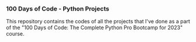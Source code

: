 ### 100 Days of Code - Python Projects

This repository contains the codes of all the projects that I've done as a part of the "100 Days of Code: The Complete Python Pro Bootcamp for 2023" course.
